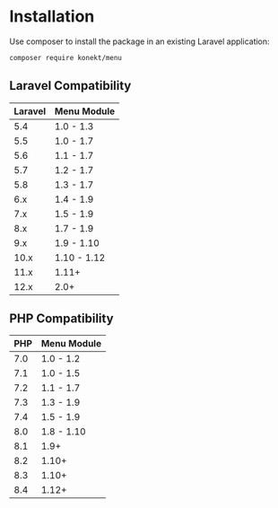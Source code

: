 # Installation

Use composer to install the package in an existing Laravel application:

```bash
composer require konekt/menu
```

## Laravel Compatibility

| Laravel | Menu Module |
|:--------|:------------|
| 5.4     | 1.0 - 1.3   |
| 5.5     | 1.0 - 1.7   |
| 5.6     | 1.1 - 1.7   |
| 5.7     | 1.2 - 1.7   |
| 5.8     | 1.3 - 1.7   |
| 6.x     | 1.4 - 1.9   |
| 7.x     | 1.5 - 1.9   |
| 8.x     | 1.7 - 1.9   |
| 9.x     | 1.9 - 1.10  |
| 10.x    | 1.10 - 1.12 |
| 11.x    | 1.11+       |
| 12.x    | 2.0+        |

## PHP Compatibility

| PHP | Menu Module |
|:----|:------------|
| 7.0 | 1.0 - 1.2   |
| 7.1 | 1.0 - 1.5   |
| 7.2 | 1.1 - 1.7   |
| 7.3 | 1.3 - 1.9   |
| 7.4 | 1.5 - 1.9   |
| 8.0 | 1.8 - 1.10  |
| 8.1 | 1.9+        |
| 8.2 | 1.10+       |
| 8.3 | 1.10+       |
| 8.4 | 1.12+       |
